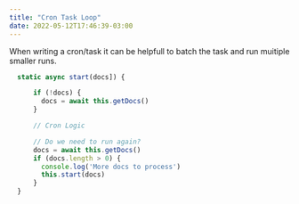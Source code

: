 ```yaml
---
title: "Cron Task Loop"
date: 2022-05-12T17:46:39-03:00
---
```


When writing a cron/task it can be helpfull to batch
the task and run muitiple smaller runs.

```javascript
  static async start(docs]) {

      if (!docs) {
        docs = await this.getDocs()
      }

      // Cron Logic

      // Do we need to run again?
      docs = await this.getDocs()
      if (docs.length > 0) {
        console.log('More docs to process')
        this.start(docs)
      }
  }

```
